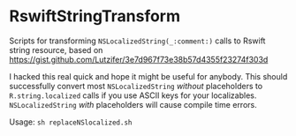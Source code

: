# RswiftStringTransform
Scripts for transforming `NSLocalizedString(_:comment:)` calls to Rswift string resource, based on https://gist.github.com/Lutzifer/3e7d967f73e38b57d4355f23274f303d

I hacked this real quick and hope it might be useful for anybody. This should successfully convert most `NSLocalizedString` *without* placeholders 
to `R.string.localized` calls if you use ASCII keys for your localizables. `NSLocalizedString` _with_ placeholders will cause compile time errors.

Usage: `sh replaceNSlocalized.sh`
